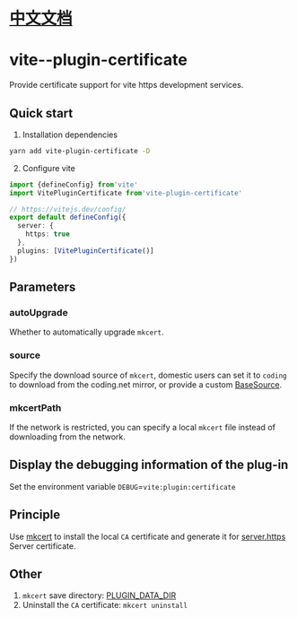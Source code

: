 # [中文文档](readme-zh_CN.md)

# vite--plugin-certificate

Provide certificate support for vite https development services.

## Quick start

1. Installation dependencies

```sh
yarn add vite-plugin-certificate -D
```

2. Configure vite

```ts
import {defineConfig} from'vite'
import VitePluginCertificate from'vite-plugin-certificate'

// https://vitejs.dev/config/
export default defineConfig({
  server: {
    https: true
  },
  plugins: [VitePluginCertificate()]
})
```

## Parameters

### autoUpgrade

Whether to automatically upgrade `mkcert`.

### source

Specify the download source of `mkcert`, domestic users can set it to `coding` to download from the coding.net mirror, or provide a custom [BaseSource](packages/plugin/src/mkcert/Source.ts).

### mkcertPath

If the network is restricted, you can specify a local `mkcert` file instead of downloading from the network.

## Display the debugging information of the plug-in

Set the environment variable `DEBUG`=`vite:plugin:certificate`

## Principle

Use [mkcert](https://github.com/FiloSottile/mkcert) to install the local `CA` certificate and generate it for [server.https](https://vitejs.bootcss.com/config/#server-https) Server certificate.

## Other

1. `mkcert` save directory: [PLUGIN_DATA_DIR](packages/plugin/src/lib/constant.ts)
2. Uninstall the `CA` certificate: `mkcert uninstall`
